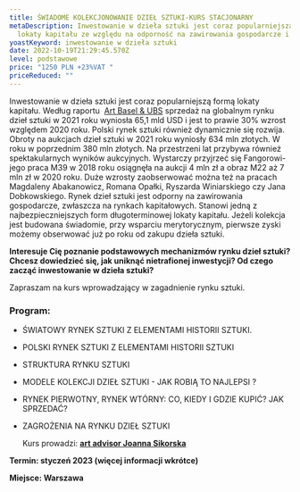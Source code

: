 ```yaml
---
title: ŚWIADOME KOLEKCJONOWANIE DZIEŁ SZTUKI-KURS STACJONARNY
metaDescription: Inwestowanie w dzieła sztuki jest coraz popularniejszą formą
  lokaty kapitału ze względu na odporność na zawirowania gospodarcze i inflację
yoastKeyword: inwestowanie w dzieła sztuki
date: 2022-10-19T21:29:45.570Z
level: podstawowe
price: "1250 PLN +23%VAT "
priceReduced: ""
---
```

 Inwestowanie w dzieła sztuki jest coraz popularniejszą formą lokaty kapitału. Według raportu  [Art Basel & UBS](https://www.artbasel.com/news/art-market-report) sprzedaż na globalnym rynku dzieł sztuki w 2021 roku wyniosła 65,1 mld USD i jest to prawie 30% wzrost względem 2020 roku. Polski rynek sztuki również dynamicznie się rozwija. Obroty na aukcjach dzieł sztuki w 2021 roku wyniosły 634 mln złotych. W roku w poprzednim 380 mln złotych. Na przestrzeni lat przybywa również spektakularnych wyników aukcyjnych. Wystarczy przyjrzeć się Fangorowi- jego praca M39 w 2018 roku osiągnęła na aukcji 4 mln zł a obraz M22 aż 7 mln zł w 2020 roku. Duże wzrosty zaobserwować można też na pracach Magdaleny Abakanowicz, Romana Opałki, Ryszarda Winiarskiego czy Jana Dobkowskiego. Rynek dzieł sztuki jest odporny na zawirowania gospodarcze, zwłaszcza na rynkach kapitałowych. Stanowi jedną z najbezpieczniejszych form długoterminowej lokaty kapitału. Jeżeli kolekcja jest budowana świadomie, przy wsparciu merytorycznym, pierwsze zyski możemy obserwować już po roku od zakupu dzieła sztuki.

**Interesuje Cię poznanie podstawowych mechanizmów rynku dzieł sztuki?
Chcesz dowiedzieć się, jak uniknąć nietrafionej inwestycji?
Od czego zacząć inwestowanie w dzieła sztuki?**

Zapraszam na kurs wprowadzający w zagadnienie rynku sztuki.

### **Program:**

* ŚWIATOWY  RYNEK SZTUKI Z ELEMENTAMI HISTORII SZTUKI.
* POLSKI RYNEK SZTUKI Z ELEMENTAMI HISTORII SZTUKI 
* STRUKTURA RYNKU SZTUKI 
* MODELE KOLEKCJI DZIEŁ SZTUKI - JAK ROBIĄ TO NAJLEPSI ?
* RYNEK PIERWOTNY, RYNEK WTÓRNY: CO, KIEDY I GDZIE KUPIĆ? JAK SPRZEDAĆ?
* ZAGROŻENIA NA RYNKU DZIEŁ SZTUKI

  Kurs prowadzi: [**art advisor Joanna Sikorska** ](https://artdivision.pl/zespol/artadvisor-joannasikorska)

**Termin: styczeń 2023 (więcej informacji wkrótce)**

**Miejsce: Warszawa**